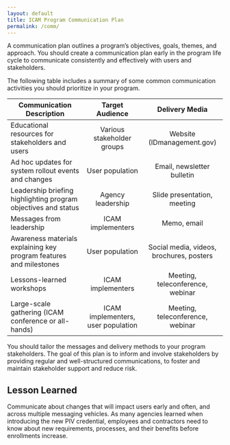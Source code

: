 ```yaml
---
layout: default
title: ICAM Program Communication Plan
permalink: /comm/
---
```


A communication plan outlines a program’s objectives, goals, themes, and approach. You should create a communication plan early in the program life cycle to communicate consistently and effectively with users and stakeholders.

The following table includes a summary of some common communication activities you should prioritize in your program.

| <center> Communication Description </center> | <center> Target Audience </center> | <center> Delivery Media </center> |
|----------------------------------------------|:-----------------------:|:---------:|
| Educational resources for stakeholders and users | Various stakeholder groups | Website (IDmanagement.gov) |
| Ad hoc updates for system rollout events and changes | User population | Email, newsletter bulletin |
| Leadership briefing highlighting program objectives and status | Agency leadership | Slide presentation, meeting |
| Messages from leadership | ICAM implementers | Memo, email |
| Awareness materials explaining key program features and milestones | User population | Social media, videos, brochures, posters |
| Lessons-learned workshops | ICAM implementers | Meeting, teleconference, webinar |
| Large-scale gathering (ICAM conference or all-hands) | ICAM implementers, user population | Meeting, teleconference, webinar |

You should tailor the messages and delivery methods to your program stakeholders. The goal of this plan is to inform and involve stakeholders by providing regular and well-structured communications, to foster and maintain stakeholder support and reduce risk.

## Lesson Learned

Communicate about changes that will impact users early and often, and across multiple messaging vehicles. As many agencies learned when introducing the new PIV credential, employees and contractors need to know about new requirements, processes, and their benefits  before enrollments increase.
